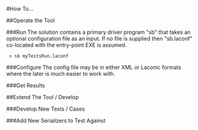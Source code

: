 #How To...

##Operate the Tool

###Run
The solution contains a primary driver program "sb" that takes an optional configuration file as an input. 
If no file is supplied then "sb.laconf" co-located with the entry-point EXE is assumed.

```
 > sb myTestsRun.laconf
``` 

###Configure
The config file may be in either XML or Laconic formats where the later is much easier to work with.

###Get Results

##Extend The Tool / Develop

###Develop New Tests / Cases

###Add New Serializers to Test Against
